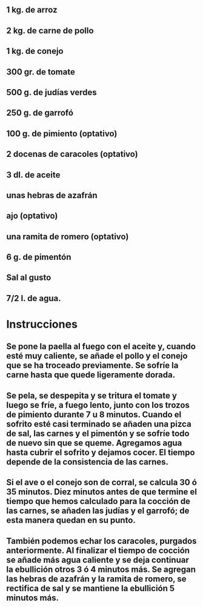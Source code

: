 ## 1 kg. de arroz
## 2 kg. de carne de pollo
## 1 kg. de conejo
## 300 gr. de tomate
## 500 g. de judías verdes
## 250 g. de garrofó
## 100 g. de pimiento (optativo)
## 2 docenas de caracoles (optativo)
## 3 dl. de aceite
## unas hebras de azafrán
## ajo (optativo)
## una ramita de romero (optativo)
## 6 g. de pimentón
## Sal al gusto
## 7/2 l. de agua.
# Instrucciones
## Se pone la paella al fuego con el aceite y, cuando esté muy caliente, se añade el pollo y el conejo que se ha troceado previamente. Se sofríe la carne hasta que quede ligeramente dorada.
## Se pela, se despepita y se tritura el tomate y luego se fríe, a fuego lento, junto con los trozos de pimiento durante 7 u 8 minutos. Cuando el sofrito esté casi terminado se añaden una pizca de sal, las carnes y el pimentón y se sofríe todo de nuevo sin que se queme. Agregamos agua hasta cubrir el sofrito y dejamos cocer. El tiempo depende de la consistencia de las carnes. 
## Si el ave o el conejo son de corral, se calcula 30 ó 35 minutos. Diez minutos antes de que termine el tiempo que hemos calculado para la cocción de las carnes, se añaden las judías y el garrofó; de esta manera quedan en su punto.
## También podemos echar los caracoles, purgados anteriormente. Al finalizar el tiempo de cocción se añade más agua caliente y se deja continuar la ebullición otros 3 ó 4 minutos más. Se agregan las hebras de azafrán y la ramita de romero, se rectifica de sal y se mantiene la ebullición 5 minutos más.
